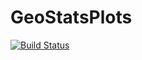 # GeoStatsPlots

[![Build Status](https://github.com/eliascarv/GeoStatsPlots.jl/actions/workflows/CI.yml/badge.svg?branch=main)](https://github.com/eliascarv/GeoStatsPlots.jl/actions/workflows/CI.yml?query=branch%3Amain)

